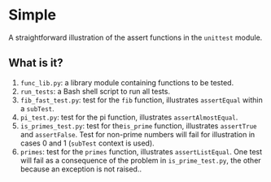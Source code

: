 # Simple
A straightforward illustration of the assert functions in the `unittest`
module.

## What is it?
1. `func_lib.py`: a library module containing functions to be tested.
1. `run_tests`: a Bash shell script to run all tests.
1. `fib_fast_test.py`: test for the `fib` function, illustrates
    `assertEqual` within a `subTest`.
1. `pi_test.py`: test for the pi function, illustrates
    `assertAlmostEqual`.
1. `is_primes_test.py`: test for the`is_prime` function, illustrates
    `assertTrue` and `assertFalse`.  Test for non-prime numbers will fail
    for illustration in cases 0 and 1 (`subTest` context is used).
1. `primes`: test for the `primes` function, illustrates
    `assertListEqual`.  One test will fail as a consequence of the
    problem in `is_prime_test.py`, the other because an exception is not
    raised..
